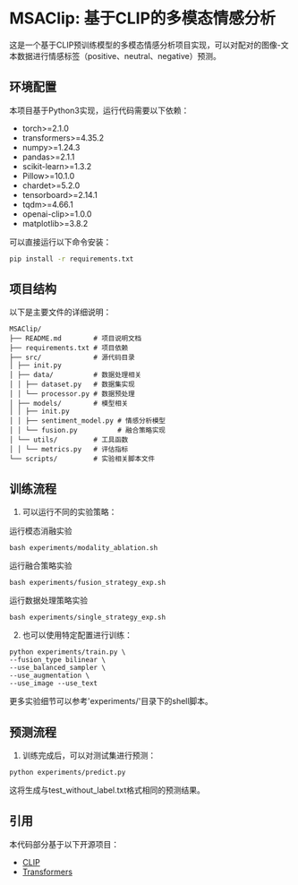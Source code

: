 # MSAClip: 基于CLIP的多模态情感分析

这是一个基于CLIP预训练模型的多模态情感分析项目实现，可以对配对的图像-文本数据进行情感标签（positive、neutral、negative）预测。

## 环境配置

本项目基于Python3实现，运行代码需要以下依赖：

- torch>=2.1.0
- transformers>=4.35.2
- numpy>=1.24.3
- pandas>=2.1.1
- scikit-learn>=1.3.2
- Pillow>=10.1.0
- chardet>=5.2.0
- tensorboard>=2.14.1
- tqdm>=4.66.1
- openai-clip>=1.0.0
- matplotlib>=3.8.2

可以直接运行以下命令安装：
```bash
pip install -r requirements.txt
```

## 项目结构
以下是主要文件的详细说明：
```
MSAClip/
├── README.md        # 项目说明文档
├── requirements.txt # 项目依赖
├── src/             # 源代码目录
│ ├── init.py
│ ├── data/          # 数据处理相关
│ │ ├── dataset.py   # 数据集实现
│ │ └── processor.py # 数据预处理
│ ├── models/        # 模型相关
│ │ ├── init.py
│ │ ├── sentiment_model.py # 情感分析模型
│ │ └── fusion.py          # 融合策略实现
│ └── utils/         # 工具函数
│ │ └── metrics.py   # 评估指标
└── scripts/         # 实验相关脚本文件
```

## 训练流程

1. 可以运行不同的实验策略：

运行模态消融实验
```
bash experiments/modality_ablation.sh
```

运行融合策略实验
```
bash experiments/fusion_strategy_exp.sh
```

运行数据处理策略实验
```
bash experiments/single_strategy_exp.sh
```

2. 也可以使用特定配置进行训练：
```
python experiments/train.py \
--fusion_type bilinear \
--use_balanced_sampler \
--use_augmentation \
--use_image --use_text
```

更多实验细节可以参考'experiments/'目录下的shell脚本。

## 预测流程

1. 训练完成后，可以对测试集进行预测：
```
python experiments/predict.py
```

这将生成与test_without_label.txt格式相同的预测结果。

## 引用

本代码部分基于以下开源项目：
- [CLIP](https://github.com/openai/CLIP)
- [Transformers](https://github.com/huggingface/transformers)
